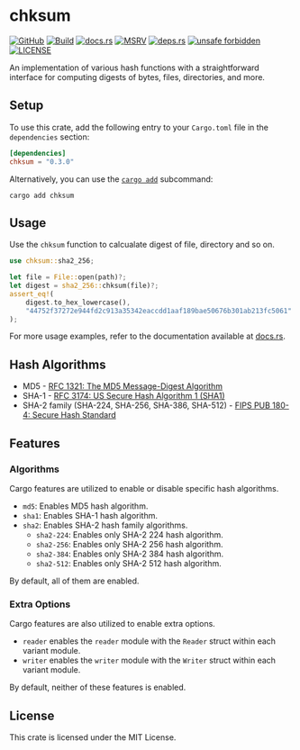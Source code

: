 # chksum

[![GitHub](https://img.shields.io/badge/github-chksum--rs%2Flib-24292e?style=flat-square&logo=github "GitHub")](https://github.com/chksum-rs/lib)
[![Build](https://img.shields.io/github/actions/workflow/status/chksum-rs/lib/rust.yml?branch=master&style=flat-square&logo=github "Build")](https://github.com/chksum-rs/lib/actions/workflows/rust.yml)
[![docs.rs](https://img.shields.io/docsrs/chksum?style=flat-square&logo=docsdotrs "docs.rs")](https://docs.rs/chksum/)
[![MSRV](https://img.shields.io/badge/MSRV-1.70.0-informational?style=flat-square "MSRV")](https://github.com/chksum-rs/lib/blob/master/Cargo.toml)
[![deps.rs](https://deps.rs/crate/chksum/0.3.0/status.svg?style=flat-square "deps.rs")](https://deps.rs/crate/chksum/0.3.0)
[![unsafe forbidden](https://img.shields.io/badge/unsafe-forbidden-success.svg?style=flat-square "unsafe forbidden")](https://github.com/rust-secure-code/safety-dance)
[![LICENSE](https://img.shields.io/github/license/chksum-rs/lib?style=flat-square "LICENSE")](https://github.com/chksum-rs/lib/blob/master/LICENSE)

An implementation of various hash functions with a straightforward interface for computing digests of bytes, files, directories, and more.

## Setup

To use this crate, add the following entry to your `Cargo.toml` file in the `dependencies` section:

```toml
[dependencies]
chksum = "0.3.0"
```

Alternatively, you can use the [`cargo add`](https://doc.rust-lang.org/cargo/commands/cargo-add.html) subcommand:

```shell
cargo add chksum
```

## Usage

Use the `chksum` function to calcualate digest of file, directory and so on.

```rust
use chksum::sha2_256;

let file = File::open(path)?;
let digest = sha2_256::chksum(file)?;
assert_eq!(
    digest.to_hex_lowercase(),
    "44752f37272e944fd2c913a35342eaccdd1aaf189bae50676b301ab213fc5061"
);
```

For more usage examples, refer to the documentation available at [docs.rs](https://docs.rs/chksum/).

## Hash Algorithms

* MD5 - [RFC 1321: The MD5 Message-Digest Algorithm](https://tools.ietf.org/html/rfc1321)
* SHA-1 - [RFC 3174: US Secure Hash Algorithm 1 (SHA1)](https://tools.ietf.org/html/rfc3174)
* SHA-2 family (SHA-224, SHA-256, SHA-386, SHA-512) - [FIPS PUB 180-4: Secure Hash Standard](https://nvlpubs.nist.gov/nistpubs/FIPS/NIST.FIPS.180-4.pdf)

## Features

### Algorithms

Cargo features are utilized to enable or disable specific hash algorithms.

* `md5`: Enables MD5 hash algorithm.
* `sha1`: Enables SHA-1 hash algorithm.
* `sha2`: Enables SHA-2 hash family algorithms.
  * `sha2-224`: Enables only SHA-2 224 hash algorithm.
  * `sha2-256`: Enables only SHA-2 256 hash algorithm.
  * `sha2-384`: Enables only SHA-2 384 hash algorithm.
  * `sha2-512`: Enables only SHA-2 512 hash algorithm.

By default, all of them are enabled.

### Extra Options

Cargo features are also utilized to enable extra options.

* `reader` enables the `reader` module with the `Reader` struct within each variant module.
* `writer` enables the `writer` module with the `Writer` struct within each variant module.

By default, neither of these features is enabled.

## License

This crate is licensed under the MIT License.
